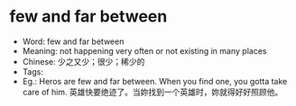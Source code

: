 # few and far between

- Word: few and far between
- Meaning: not happening very often or not existing in many places
- Chinese: 少之又少；很少；稀少的
- Tags: 
- Eg.: Heros are few and far between. When you find one, you gotta take care of him. 英雄快要绝迹了。当妳找到一个英雄时，妳就得好好照顾他。
